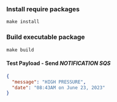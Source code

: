 ### Install require packages
```shell
make install
```


### Build executable package
```shell
make build
```


#### Test Payload - Send ***NOTIFICATION SQS***
```json
{
  "message": "HIGH PRESSURE",
  "date": "08:43AM on June 23, 2023"
}
```